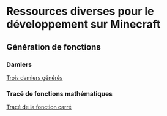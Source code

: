 # Ressources diverses pour le développement sur Minecraft

## Génération de fonctions

### Damiers

[Trois damiers générés](/images/damiers.png)

### Tracé de fonctions mathématiques

[Tracé de la fonction carré](/images/traceCarre.png)
